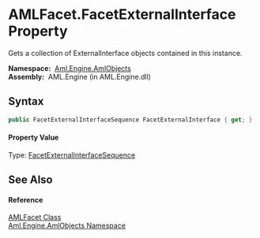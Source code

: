AMLFacet.FacetExternalInterface Property
========================================
Gets a collection of ExternalInterface objects contained in this instance.

  **Namespace:**  [Aml.Engine.AmlObjects][1]  
  **Assembly:**  AML.Engine (in AML.Engine.dll)

Syntax
------

```csharp
public FacetExternalInterfaceSequence FacetExternalInterface { get; }
```

#### Property Value
Type: [FacetExternalInterfaceSequence][2]

See Also
--------

#### Reference
[AMLFacet Class][3]  
[Aml.Engine.AmlObjects Namespace][1]  

[1]: ../README.md
[2]: ../FacetExternalInterfaceSequence/README.md
[3]: README.md
[4]: https://www.automationml.org
[5]: ../../icons/logoShade.png